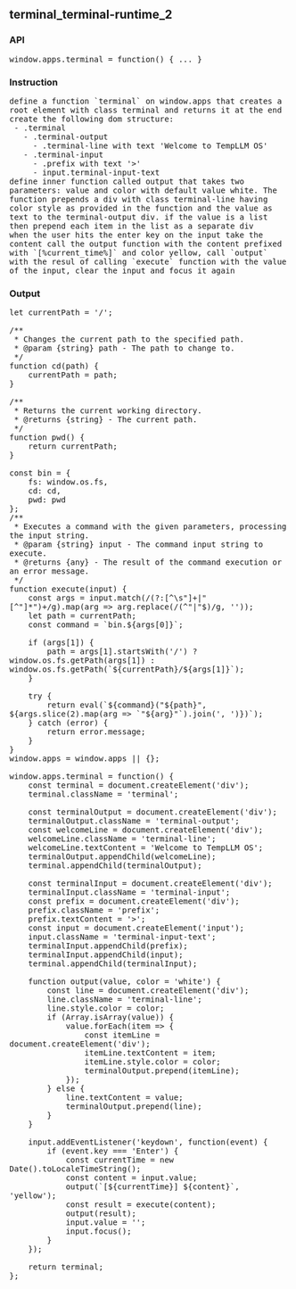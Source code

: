## terminal_terminal-runtime_2
### API
<pre style='text-wrap: wrap'>window.apps.terminal = function() { ... }
</pre>
### Instruction
<pre style='text-wrap: wrap'>define a function `terminal` on window.apps that creates a root element with class terminal and returns it at the end
create the following dom structure:
 - .terminal
   - .terminal-output
     - .terminal-line with text 'Welcome to TempLLM OS'
   - .terminal-input
     - .prefix with text '>'
     - input.terminal-input-text
define inner function called output that takes two parameters: value and color with default value white. The function prepends a div with class terminal-line having color style as provided in the function and the value as text to the terminal-output div. if the value is a list then prepend each item in the list as a separate div
when the user hits the enter key on the input take the content call the output function with the content prefixed with `[%current_time%]` and color yellow, call `output` with the resul of calling `execute` function with the value of the input, clear the input and focus it again</pre>
### Output
<pre style='text-wrap: wrap'>let currentPath = '/';

/**
 * Changes the current path to the specified path.
 * @param {string} path - The path to change to.
 */
function cd(path) {
    currentPath = path;
}

/**
 * Returns the current working directory.
 * @returns {string} - The current path.
 */
function pwd() {
    return currentPath;
}

const bin = {
    fs: window.os.fs,
    cd: cd,
    pwd: pwd
};
/**
 * Executes a command with the given parameters, processing the input string.
 * @param {string} input - The command input string to execute.
 * @returns {any} - The result of the command execution or an error message.
 */
function execute(input) {
    const args = input.match(/(?:[^\s"]+|"[^"]*")+/g).map(arg => arg.replace(/(^"|"$)/g, ''));
    let path = currentPath;
    const command = `bin.${args[0]}`;
    
    if (args[1]) {
        path = args[1].startsWith('/') ? window.os.fs.getPath(args[1]) : window.os.fs.getPath(`${currentPath}/${args[1]}`);
    }
    
    try {
        return eval(`${command}("${path}", ${args.slice(2).map(arg => `"${arg}"`).join(', ')})`);
    } catch (error) {
        return error.message;
    }
}
window.apps = window.apps || {};

window.apps.terminal = function() {
    const terminal = document.createElement('div');
    terminal.className = 'terminal';

    const terminalOutput = document.createElement('div');
    terminalOutput.className = 'terminal-output';
    const welcomeLine = document.createElement('div');
    welcomeLine.className = 'terminal-line';
    welcomeLine.textContent = 'Welcome to TempLLM OS';
    terminalOutput.appendChild(welcomeLine);
    terminal.appendChild(terminalOutput);

    const terminalInput = document.createElement('div');
    terminalInput.className = 'terminal-input';
    const prefix = document.createElement('div');
    prefix.className = 'prefix';
    prefix.textContent = '>';
    const input = document.createElement('input');
    input.className = 'terminal-input-text';
    terminalInput.appendChild(prefix);
    terminalInput.appendChild(input);
    terminal.appendChild(terminalInput);

    function output(value, color = 'white') {
        const line = document.createElement('div');
        line.className = 'terminal-line';
        line.style.color = color;
        if (Array.isArray(value)) {
            value.forEach(item => {
                const itemLine = document.createElement('div');
                itemLine.textContent = item;
                itemLine.style.color = color;
                terminalOutput.prepend(itemLine);
            });
        } else {
            line.textContent = value;
            terminalOutput.prepend(line);
        }
    }

    input.addEventListener('keydown', function(event) {
        if (event.key === 'Enter') {
            const currentTime = new Date().toLocaleTimeString();
            const content = input.value;
            output(`[${currentTime}] ${content}`, 'yellow');
            const result = execute(content);
            output(result);
            input.value = '';
            input.focus();
        }
    });

    return terminal;
};
</pre>
